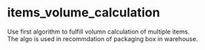 # items_volume_calculation
Use first algorithm to fulfill volumn calculation of multiple items.  
The algo is used in recommdation of packaging box in warehouse.
